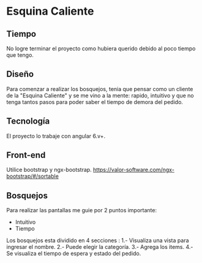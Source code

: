 # Esquina Caliente

## Tiempo

No logre terminar el proyecto como hubiera querido debido al poco tiempo que tengo.

## Diseño

Para comenzar a realizar los bosquejos, tenia que pensar como un cliente de la "Esquina Caliente" y se me vino a la mente: rapido, intuitivo y que no tenga tantos pasos para poder saber el tiempo de demora del pedido.

## Tecnología 
El proyecto lo trabaje con angular 6.v+.

## Front-end

Utilice bootstrap y ngx-bootstrap.
https://valor-software.com/ngx-bootstrap/#/sortable

## Bosquejos
Para realizar las pantallas me guie por 2 puntos importante:
* Intuitivo
* Tiempo

Los bosquejos esta dividido en 4 secciones :
1.- Visualiza una vista para ingresar el nombre.
2.- Puede elegir la categoría.
3.- Agrega los items.
4.- Se visualiza el tiempo de espera y estado del pedido. 




